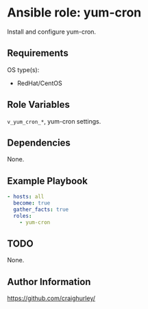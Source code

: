 # Ansible role: yum-cron

Install and configure yum-cron.

## Requirements

OS type(s):

* RedHat/CentOS

## Role Variables

`v_yum_cron_*`, yum-cron settings.

## Dependencies

None.

## Example Playbook

```yaml
- hosts: all
  become: true
  gather_facts: true
  roles:
    - yum-cron
```

## TODO

None.

## Author Information

<https://github.com/craighurley/>
